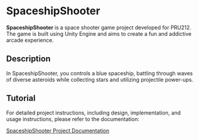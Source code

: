 # SpaceshipShooter

**SpaceshipShooter** is a space shooter game project developed for PRU212. The game is built using Unity Engine and aims to create a fun and addictive arcade experience.

## Description

In SpaceshipShooter,  you controls a blue spaceship, battling through waves of diverse asteroids while collecting stars and utilizing projectile power-ups.

## Tutorial

For detailed project instructions, including design, implementation, and usage instructions, please refer to the documentation:

[SpaceshipShooter Project Documentation](https://docs.google.com/document/d/1DwPKCZcZmoEdUPCU29y-vfzB9te1g_euMcjUwaJIDlI/edit?tab=t.0)
